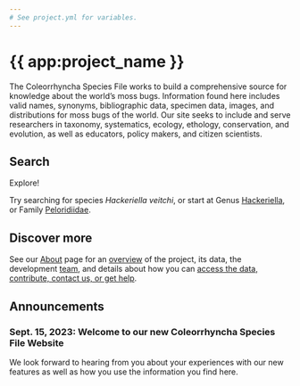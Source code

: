 ```yaml
---
# See project.yml for variables.
---
```


# {{ app:project_name }}
The Coleorrhyncha Species File works to build a comprehensive source for knowledge about the world’s moss bugs. Information found here includes valid names, synonyms, bibliographic data, specimen data, images, and distributions for moss bugs of the world. Our site seeks to include and serve researchers in taxonomy, systematics, ecology, ethology, conservation, and evolution, as well as educators, policy makers, and citizen scientists.

## Search

<autocomplete-otu class="w-80 place-content-center" placeholder="Search by taxon name"/>

Explore!

Try searching for species _Hackeriella veitchi_, or start at Genus [Hackeriella]({{app:project_url}}/otu/915535/overview),  or Family [Peloridiidae]({{app:project_url}}/otu/915518/overview).

## Discover more
See our [About](about) page for an [overview](about#overview) of the project, its data, the development [team](about#project-development-and-maintenance), and details about how you can [access the data, contribute, contact us, or get help](about#contribute-or-get-help). 

## Announcements

### Sept. 15, 2023: Welcome to our new Coleorrhyncha Species File Website
<p>We look forward to hearing from you about your experiences with our new features as well as how you use the information you find here.</p>
